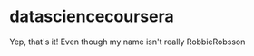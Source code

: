 datasciencecoursera
===================

Yep, that's it! Even though my name isn't really RobbieRobsson
